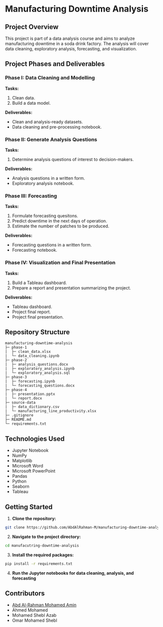 # Manufacturing Downtime Analysis

## Project Overview

This project is part of a data analysis course and aims to analyze manufacturing downtime in a soda drink factory. The analysis will cover data cleaning, exploratory analysis, forecasting, and visualization.

## Project Phases and Deliverables

### Phase I: Data Cleaning and Modelling

**Tasks:**

1. Clean data.
2. Build a data model.

**Deliverables:**

- Clean and analysis-ready datasets.
- Data cleaning and pre-processing notebook.

### Phase II: Generate Analysis Questions

**Tasks:**

1. Determine analysis questions of interest to decision-makers.

**Deliverables:**

- Analysis questions in a written form.
- Exploratory analysis notebook.

### Phase III: Forecasting

**Tasks:**

1. Formulate forecasting quesitons.
2. Predict downtime in the next days of operation.
3. Estimate the number of patches to be produced.

**Deliverables:**

- Forecasting questions in a written form.
- Forecasting notebook.

### Phase IV: Visualization and Final Presentation

**Tasks:**

1. Build a Tableau dashboard.
2. Prepare a report and presentation summarizing the project.

**Deliverables:**

- Tableau dashboard.
- Project final report.
- Project final presentation.

## Repository Structure

```plaintext
manufacturing-downtime-analysis
├─ phase-1
|  ├─ clean_data.xlsx
|  └─ data_cleaning.ipynb
├─ phase-2
|  ├─ analysis_questions.docx
|  ├─ exploratory_analysis.ipynb
|  └─ exploratory_analysis.sql
├─ phase-3
|  ├─ forecasting.ipynb
|  └─ forecasting_questions.docx
├─ phase-4
|  ├─ presentation.pptx
|  └─ report.docx
├─ source-data
|  ├─ data_dictionary.csv
|  └─ manufacturing_line_productivity.xlsx
├─ .gitignore
├─ README.md
└─ requirements.txt
```

## Technologies Used

- Jupyter Notebook
- NumPy
- Matplotlib
- Microsoft Word
- Microsoft PowerPoint
- Pandas
- Python
- Seaborn
- Tableau

## Getting Started

1. **Clone the repository:**

```bash
git clone https://github.com/AbdAlRahman-M/manufacturing-downtime-analysis.git
```

2. **Navigate to the project directory:**

```bash
cd manufacutring-downtime-analysis
```

3. **Install the required packages:**

```bash
pip install -r requirements.txt
```

4. **Run the Jupyter notebooks for data cleaning, analysis, and forecasting**

## Contributors

- [Abd Al-Rahman Mohamed Amin](https://github.com/AbdAlRahman-M)
- Ahmed Mohamed
- Mohamed Shebl Azab
- Omar Mohamed Shebl
